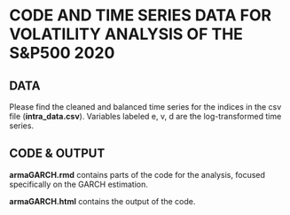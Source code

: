 # CODE AND TIME SERIES DATA FOR VOLATILITY ANALYSIS OF THE S&P500 2020

## DATA

Please find the cleaned and balanced time series for the indices in the csv file (**intra_data.csv**). Variables labeled e, v, d are the log-transformed time series.

## CODE & OUTPUT

**armaGARCH.rmd** contains parts of the code for the analysis, focused specifically on the GARCH estimation.

**armaGARCH.html** contains the output of the code.
